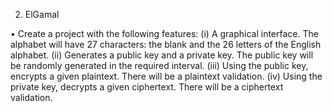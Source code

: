 
2. ElGamal

• Create a project with the following features:
(i) A graphical interface. The alphabet will have 27 characters: the blank and the 26 letters of the
English alphabet.
(ii) Generates a public key and a private key. The public key will be randomly generated in the
required interval.
(iii) Using the public key, encrypts a given plaintext. There will be a plaintext validation.
(iv) Using the private key, decrypts a given ciphertext. There will be a ciphertext validation.
